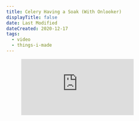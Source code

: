 ```yaml
---
title: Celery Having a Soak (With Onlooker)
displayTitle: false
date: Last Modified
dateCreated: 2020-12-17
tags:
  - video
  - things-i-made
---
```

<figure>
  <div class="ratio ratio--16x9">
    <iframe src="https://player.vimeo.com/video/493421979?loop=1&amp;autoplay=1&amp;muted=1" frameborder="0" allow="autoplay; fullscreen" allowfullscreen></iframe>
  </div>
</figure>
